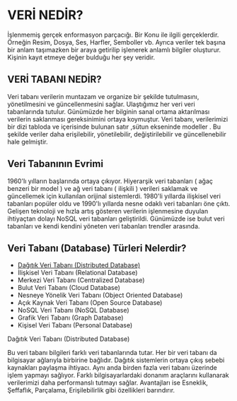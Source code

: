 # VERİ NEDİR?

İşlenmemiş gerçek enformasyon parçacığı. Bir Konu ile ilgili gerçeklerdir. Örneğin Resim, Dosya, Ses, Harfler, Semboller vb. Ayrıca veriler tek başına bir anlam taşımazken bir araya getirilip işlenerek anlamlı bilgiler oluşturur. Kişinin kayıt etmeye değer bulduğu her şey veridir.


## VERİ TABANI NEDİR? 

Veri tabanı verilerin muntazam ve organize bir şekilde tutulmasını, yönetilmesini ve güncellenmesini sağlar. Ulaştığımız her veri veri tabanlarında tutulur. Günümüzde her bilginin sanal ortama aktarılması verilerin saklanması gereksinimini ortaya koymuştur. Veri tabanı, verilerimizi bir dizi tabloda ve içerisinde bulunan satır ,sütun ekseninde modeller . Bu şekilde veriler daha erişilebilir, yönetilebilir, değiştirilebilir ve güncellenebilir hale gelmiştir. 

## Veri Tabanının Evrimi

1960'lı yılların başlarında ortaya çıkıyor. Hiyerarşik veri tabanları ( ağaç benzeri bir model ) ve ağ veri tabanı ( ilişkili ) verileri saklamak ve güncellemek için kullanılan orijinal sistemlerdi. 1980'li yıllarda ilişkisel veri tabanları popüler oldu ve 1990'lı yıllarda nesne odaklı veri tabanları öne çıktı. Gelişen teknoloji ve hızla artış gösteren verilerin işlenmesine duyulan ihtiyaçtan dolayı NoSQL veri tabanları geliştirildi. Günümüzde ise bulut veri tabanları ve kendi kendini yöneten veri tabanları trendler arasında.

## Veri Tabanı (Database) Türleri Nelerdir?

* [Dağıtık Veri Tabanı (Distributed Database)]()
* İlişkisel Veri Tabanı (Relational Database)
* Merkezi Veri Tabanı (Centralized Database)
* Bulut Veri Tabanı (Cloud Database)
* Nesneye Yönelik Veri Tabanı (Object Oriented Database)
* Açık Kaynak Veri Tabanı (Open Source Database)
* NoSQL Veri Tabanı (NoSQL Database)
* Grafik Veri Tabanı (Graph Database)
* Kişisel Veri Tabanı (Personal Database)



Dağıtık Veri Tabanı (Distributed Database)

Bu veri tabanı bilgileri farklı veri tabanlarında tutar. Her bir veri tabanı da bilgisayar ağlarıyla birbirine bağlıdır. Dağıtık sistemlerin ortaya çıkış sebebi kaynakları paylaşma ihtiyacı. Aynı anda birden fazla veri tabanı üzerinde işlem yapmayı sağlıyor. Farklı bilgisayarlardaki donanım araçlarını kullanarak verilerimizi daha performanslı tutmayı sağlar. Avantajları ise Esneklik, Şeffaflık, Parçalama, Erişilebilirlik gibi özellikleri barındırır.
